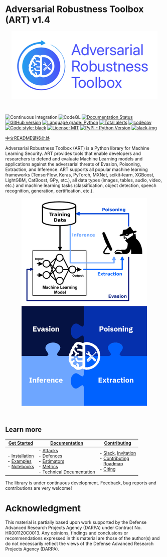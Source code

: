 # Adversarial Robustness Toolbox (ART) v1.4
<p align="center">
  <img src="docs/images/art_lfai.png?raw=true" width="467" title="ART logo">
</p>
<br />

![Continuous Integration](https://github.com/Trusted-AI/adversarial-robustness-toolbox/workflows/Continuous%20Integration/badge.svg)
![CodeQL](https://github.com/Trusted-AI/adversarial-robustness-toolbox/workflows/CodeQL/badge.svg)
[![Documentation Status](https://readthedocs.org/projects/adversarial-robustness-toolbox/badge/?version=latest)](http://adversarial-robustness-toolbox.readthedocs.io/en/latest/?badge=latest)
[![GitHub version](https://badge.fury.io/gh/Trusted-AI%2Fadversarial-robustness-toolbox.svg)](https://badge.fury.io/gh/Trusted-AI%2Fadversarial-robustness-toolbox)
[![Language grade: Python](https://img.shields.io/lgtm/grade/python/g/Trusted-AI/adversarial-robustness-toolbox.svg?logo=lgtm&logoWidth=18)](https://lgtm.com/projects/g/Trusted-AI/adversarial-robustness-toolbox/context:python)
[![Total alerts](https://img.shields.io/lgtm/alerts/g/Trusted-AI/adversarial-robustness-toolbox.svg?logo=lgtm&logoWidth=18)](https://lgtm.com/projects/g/Trusted-AI/adversarial-robustness-toolbox/alerts/)
[![codecov](https://codecov.io/gh/Trusted-AI/adversarial-robustness-toolbox/branch/master/graph/badge.svg)](https://codecov.io/gh/Trusted-AI/adversarial-robustness-toolbox)
[![Code style: black](https://img.shields.io/badge/code%20style-black-000000.svg)](https://github.com/psf/black)
[![License: MIT](https://img.shields.io/badge/License-MIT-yellow.svg)](https://opensource.org/licenses/MIT)
[![PyPI - Python Version](https://img.shields.io/pypi/pyversions/adversarial-robustness-toolbox)](https://pypi.org/project/adversarial-robustness-toolbox/)
[![slack-img](https://img.shields.io/badge/chat-on%20slack-yellow.svg)](https://ibm-art.slack.com/)

[中文README请按此处](README-cn.md)

Adversarial Robustness Toolbox (ART) is a Python library for Machine Learning Security. ART provides tools that enable
developers and researchers to defend and evaluate Machine Learning models and applications against the
adversarial threats of Evasion, Poisoning, Extraction, and Inference. ART supports all popular machine learning frameworks
(TensorFlow, Keras, PyTorch, MXNet, scikit-learn, XGBoost, LightGBM, CatBoost, GPy, etc.), all data types
(images, tables, audio, video, etc.) and machine learning tasks (classification, object detection, speech recognition,
generation, certification, etc.).

<p align="center">
  <img src="docs/images/adversarial_threats_attacker.png?raw=true" width="400" title="ART logo">
  <img src="docs/images/adversarial_threats_art.png?raw=true" width="400" title="ART logo">
</p>
<br />

## Learn more

| **[Get Started][get-started]**     | **[Documentation][documentation]**     | **[Contributing][contributing]**           |
|-------------------------------------|-------------------------------|-----------------------------------|
| - [Installation][installation]<br>- [Examples](examples/README.md)<br>- [Notebooks](notebooks/README.md) | - [Attacks][attacks]<br>- [Defences][defences]<br>- [Estimators][estimators]<br>- [Metrics][metrics]<br>- [Technical Documentation](https://adversarial-robustness-toolbox.readthedocs.io) | - [Slack](https://ibm-art.slack.com), [Invitation](https://join.slack.com/t/ibm-art/shared_invite/enQtMzkyOTkyODE4NzM4LTA4NGQ1OTMxMzFmY2Q1MzE1NWI2MmEzN2FjNGNjOGVlODVkZDE0MjA1NTA4OGVkMjVkNmQ4MTY1NmMyOGM5YTg)<br>- [Contributing](CONTRIBUTING.md)<br>- [Roadmap][roadmap]<br>- [Citing][citing] |

[get-started]: https://github.com/Trusted-AI/adversarial-robustness-toolbox/wiki/Get-Started
[attacks]: https://github.com/Trusted-AI/adversarial-robustness-toolbox/wiki/ART-Attacks
[defences]: https://github.com/Trusted-AI/adversarial-robustness-toolbox/wiki/ART-Defences
[estimators]: https://github.com/Trusted-AI/adversarial-robustness-toolbox/wiki/ART-Estimators
[metrics]: https://github.com/Trusted-AI/adversarial-robustness-toolbox/wiki/ART-Metrics
[contributing]: https://github.com/Trusted-AI/adversarial-robustness-toolbox/wiki/Contributing
[documentation]: https://github.com/Trusted-AI/adversarial-robustness-toolbox/wiki/Documentation
[installation]: https://github.com/Trusted-AI/adversarial-robustness-toolbox/wiki/Get-Started#setup
[roadmap]: https://github.com/Trusted-AI/adversarial-robustness-toolbox/wiki/Roadmap
[citing]: https://github.com/Trusted-AI/adversarial-robustness-toolbox/wiki/Contributing#citing-art

The library is under continuous development. Feedback, bug reports and contributions are very welcome!

# Acknowledgment
This material is partially based upon work supported by the Defense Advanced Research Projects Agency (DARPA) under
Contract No. HR001120C0013. Any opinions, findings and conclusions or recommendations expressed in this material are
those of the author(s) and do not necessarily reflect the views of the Defense Advanced Research Projects Agency (DARPA).
